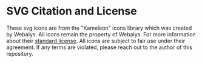 # SVG Citation and License

These svg icons are from the "Kameleon" icons library which was created by Webalys. All icons remain the property of Webalys. For more information about their [standard license](http://www.kameleon.pics/license.html). All icons are subject to fair use under their agreement. If any terms are violated, please reach out to the author of this repository. 

